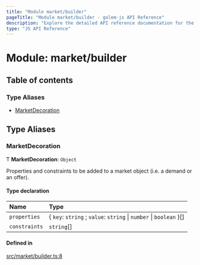 ```yaml
---
title: "Module market/builder"
pageTitle: "Module market/builder - golem-js API Reference"
description: "Explore the detailed API reference documentation for the Module market/builder within the golem-js SDK for the Golem Network."
type: "JS API Reference"
---
```

# Module: market/builder

## Table of contents

### Type Aliases

- [MarketDecoration](market_builder#marketdecoration)

## Type Aliases

### MarketDecoration

Ƭ **MarketDecoration**: `Object`

Properties and constraints to be added to a market object (i.e. a demand or an offer).

#### Type declaration

| Name | Type |
| :------ | :------ |
| `properties` | \{ `key`: `string` ; `value`: `string` \| `number` \| `boolean`  }[] |
| `constraints` | `string`[] |

#### Defined in

[src/market/builder.ts:8](https://github.com/golemfactory/golem-js/blob/22da85c/src/market/builder.ts#L8)
